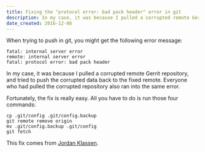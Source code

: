 ```yaml
---
title: Fixing the "protocol error: bad pack header" error in git
description: In my case, it was because I pulled a corrupted remote Gerrit repository, and tried to push the corrupted data back to the fixed remote.
date_created: 2016-12-06
---
```


When trying to push in git, you might get the following error message:

```
fatal: internal server error
remote: internal server error
fatal: protocol error: bad pack header
```

In my case, it was because I pulled a corrupted remote Gerrit repository, and tried to push the corrupted data back to the fixed remote. Everyone who had pulled the corrupted repository also ran into the same error.

Fortunately, the fix is really easy. All you have to do is run those four commands:

```
cp .git/config .git/config.backup
git remote remove origin
mv .git/config.backup .git/config
git fetch
```

This fix comes from [Jordan Klassen](https://coderwall.com/p/h5_fya/fixing-a-corrupt-local-git-repository).

